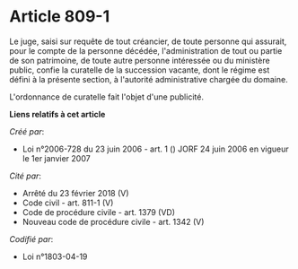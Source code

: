 # Article 809-1

Le juge, saisi sur requête de tout créancier, de toute personne qui assurait, pour le compte de la personne décédée,
l'administration de tout ou partie de son patrimoine, de toute autre personne intéressée ou du ministère public, confie la
curatelle de la succession vacante, dont le régime est défini à la présente section, à l'autorité administrative chargée du
domaine.

L'ordonnance de curatelle fait l'objet d'une publicité.

**Liens relatifs à cet article**

_Créé par_:

  - Loi n°2006-728 du 23 juin 2006 - art. 1 () JORF 24 juin 2006 en vigueur le 1er janvier 2007

_Cité par_:

  - Arrêté du 23 février 2018 (V)
  - Code civil - art. 811-1 (V)
  - Code de procédure civile - art. 1379 (VD)
  - Nouveau code de procédure civile - art. 1342 (V)

_Codifié par_:

  - Loi n°1803-04-19
